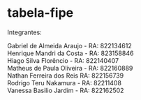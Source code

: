 # tabela-fipe

Integrantes: 

Gabriel de Almeida Araujo - 	RA: 822134612<br>
Henrique Mandri da Costa - 	  RA: 823158846<br>
Hiago Silva Florêncio - 	    RA: 822140407<br>
Matheus de Paula Oliveira - 	RA: 822160889<br>
Nathan Ferreira dos Reis	    RA: 822156739<br>
Rodrigo Teru Nakamura - 	    RA: 82211408<br>
Vanessa Basilio Jardim - 	    RA: 822162502
